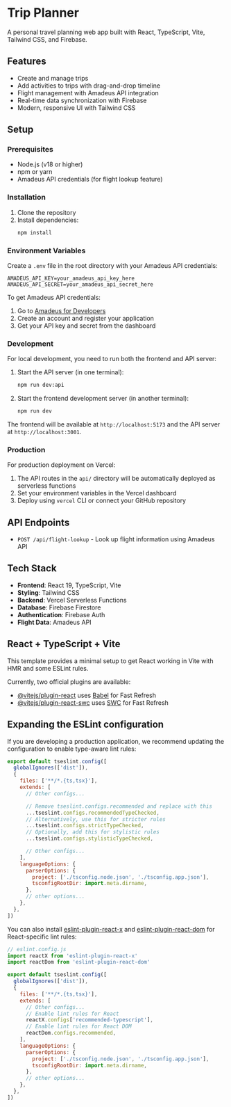 # Trip Planner

A personal travel planning web app built with React, TypeScript, Vite, Tailwind CSS, and Firebase.

## Features

- Create and manage trips
- Add activities to trips with drag-and-drop timeline
- Flight management with Amadeus API integration
- Real-time data synchronization with Firebase
- Modern, responsive UI with Tailwind CSS

## Setup

### Prerequisites

- Node.js (v18 or higher)
- npm or yarn
- Amadeus API credentials (for flight lookup feature)

### Installation

1. Clone the repository
2. Install dependencies:
   ```bash
   npm install
   ```

### Environment Variables

Create a `.env` file in the root directory with your Amadeus API credentials:

```env
AMADEUS_API_KEY=your_amadeus_api_key_here
AMADEUS_API_SECRET=your_amadeus_api_secret_here
```

To get Amadeus API credentials:
1. Go to [Amadeus for Developers](https://developers.amadeus.com/)
2. Create an account and register your application
3. Get your API key and secret from the dashboard

### Development

For local development, you need to run both the frontend and API server:

1. Start the API server (in one terminal):
   ```bash
   npm run dev:api
   ```

2. Start the frontend development server (in another terminal):
   ```bash
   npm run dev
   ```

The frontend will be available at `http://localhost:5173` and the API server at `http://localhost:3001`.

### Production

For production deployment on Vercel:

1. The API routes in the `api/` directory will be automatically deployed as serverless functions
2. Set your environment variables in the Vercel dashboard
3. Deploy using `vercel` CLI or connect your GitHub repository

## API Endpoints

- `POST /api/flight-lookup` - Look up flight information using Amadeus API

## Tech Stack

- **Frontend**: React 19, TypeScript, Vite
- **Styling**: Tailwind CSS
- **Backend**: Vercel Serverless Functions
- **Database**: Firebase Firestore
- **Authentication**: Firebase Auth
- **Flight Data**: Amadeus API

## React + TypeScript + Vite

This template provides a minimal setup to get React working in Vite with HMR and some ESLint rules.

Currently, two official plugins are available:

- [@vitejs/plugin-react](https://github.com/vitejs/vite-plugin-react/blob/main/packages/plugin-react) uses [Babel](https://babeljs.io/) for Fast Refresh
- [@vitejs/plugin-react-swc](https://github.com/vitejs/vite-plugin-react/blob/main/packages/plugin-react-swc) uses [SWC](https://swc.rs/) for Fast Refresh

## Expanding the ESLint configuration

If you are developing a production application, we recommend updating the configuration to enable type-aware lint rules:

```js
export default tseslint.config([
  globalIgnores(['dist']),
  {
    files: ['**/*.{ts,tsx}'],
    extends: [
      // Other configs...

      // Remove tseslint.configs.recommended and replace with this
      ...tseslint.configs.recommendedTypeChecked,
      // Alternatively, use this for stricter rules
      ...tseslint.configs.strictTypeChecked,
      // Optionally, add this for stylistic rules
      ...tseslint.configs.stylisticTypeChecked,

      // Other configs...
    ],
    languageOptions: {
      parserOptions: {
        project: ['./tsconfig.node.json', './tsconfig.app.json'],
        tsconfigRootDir: import.meta.dirname,
      },
      // other options...
    },
  },
])
```

You can also install [eslint-plugin-react-x](https://github.com/Rel1cx/eslint-react/tree/main/packages/plugins/eslint-plugin-react-x) and [eslint-plugin-react-dom](https://github.com/Rel1cx/eslint-react/tree/main/packages/plugins/eslint-plugin-react-dom) for React-specific lint rules:

```js
// eslint.config.js
import reactX from 'eslint-plugin-react-x'
import reactDom from 'eslint-plugin-react-dom'

export default tseslint.config([
  globalIgnores(['dist']),
  {
    files: ['**/*.{ts,tsx}'],
    extends: [
      // Other configs...
      // Enable lint rules for React
      reactX.configs['recommended-typescript'],
      // Enable lint rules for React DOM
      reactDom.configs.recommended,
    ],
    languageOptions: {
      parserOptions: {
        project: ['./tsconfig.node.json', './tsconfig.app.json'],
        tsconfigRootDir: import.meta.dirname,
      },
      // other options...
    },
  },
])
```
